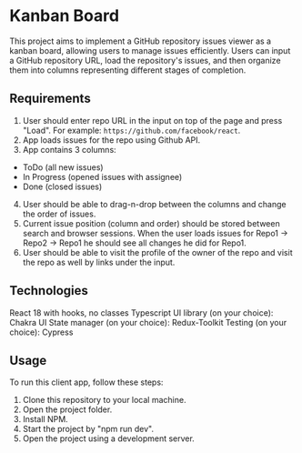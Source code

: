 # Kanban Board
This project aims to implement a GitHub repository issues viewer as a kanban board, allowing users to manage issues efficiently. Users can input a GitHub repository URL, load the repository's issues, and then organize them into columns representing different stages of completion.

## Requirements
1. User should enter repo URL in the input on top of the page and press "Load". For example: `https://github.com/facebook/react`.
2. App loads issues for the repo using Github API.
3. App contains 3 columns:
- ToDo (all new issues)
- In Progress (opened issues with assignee)
- Done (closed issues)

4. User should be able to drag-n-drop between the columns and change the order of issues.
5. Current issue position (column and order) should be stored between search and browser sessions. When the user loads issues for Repo1 -> Repo2 -> Repo1 he should see all changes he did for Repo1.
6. User should be able to visit the profile of the owner of the repo and visit the repo as well by links under the input.

## Technologies
React 18 with hooks, no classes
Typescript
UI library (on your choice): Chakra UI
State manager (on your choice): Redux-Toolkit
Testing (on your choice): Cypress


## Usage
To run this client app, follow these steps:
1. Clone this repository to your local machine.
2. Open the project folder.
3. Install NPM.
4. Start the project by "npm run dev".
3. Open the project using a development server.